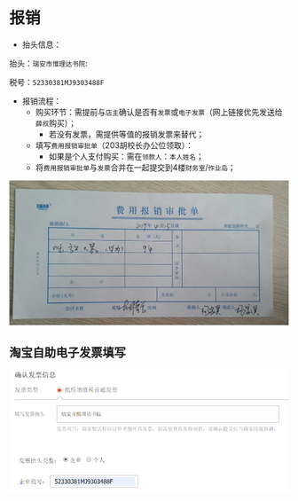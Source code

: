 # 报销

- 抬头信息：

抬头：`瑞安市惟理达书院`: 

税号：`52330381MJ9303488F`



- 报销流程：
  - 购买环节：需提前与`店主`确认是否有`发票`或`电子发票`（网上链接优先发送给`薛叔`购买）；
    - 若没有发票，需提供等值的报销发票来替代；
  - 填写`费用报销审批单`（203胡校长办公位领取）：
    - 如果是个人支付购买：需在`领款人`：`本人姓名`；
  - 将`费用报销审批单`与`发票`合并在一起提交到4楼`财务室`/`作业岛`；

![1555303317965](media/1555303317965.png)



## 淘宝自助电子发票填写

![1555298968972](media/1555298968972.png)